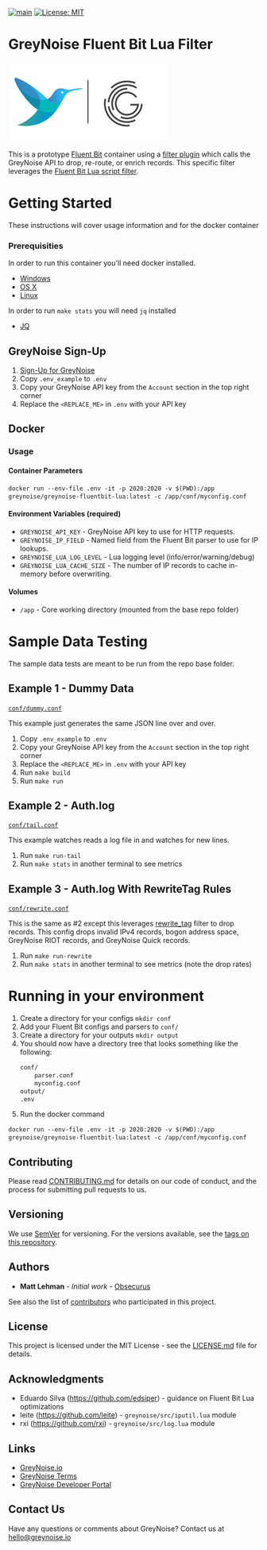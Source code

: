 [![main](https://github.com/GreyNoise-Intelligence/greynoise-fluentbit-lua/workflows/Build/badge.svg)](https://github.com/GreyNoise-Intelligence/greynoise-fluentbit-lua/actions?query=workflow%3ABuild)
[![License: MIT](https://img.shields.io/badge/License-MIT-yellow.svg)](https://opensource.org/licenses/MIT)


# GreyNoise Fluent Bit Lua Filter
<img src="https://github.com/GreyNoise-Intelligence/greynoise-fluentbit-lua/blob/main/img/logo.png?raw=true" width="320">

This is a prototype [Fluent Bit](https://fluentbit.io/) container using a [filter plugin](https://docs.fluentbit.io/manual/concepts/data-pipeline/filter) which calls the GreyNoise API to drop, re-route, or enrich records. This specific filter leverages the [Fluent Bit Lua script filter](https://docs.fluentbit.io/manual/pipeline/filters/lua).


# Getting Started

These instructions will cover usage information and for the docker container

### Prerequisities

In order to run this container you'll need docker installed.

* [Windows](https://docs.docker.com/windows/started)
* [OS X](https://docs.docker.com/mac/started/)
* [Linux](https://docs.docker.com/linux/started/)

In order to run `make stats` you will need `jq` installed

* [JQ](https://stedolan.github.io/jq/download/)

## GreyNoise Sign-Up
1. [Sign-Up for GreyNoise](https://viz.greynoise.io/signup/)
1. Copy `.env_example` to `.env`
1. Copy your GreyNoise API key from the `Account` section in the top right corner
1. Replace the `<REPLACE_ME>` in `.env` with your API key

## Docker
### Usage

#### Container Parameters

```shell
docker run --env-file .env -it -p 2020:2020 -v $(PWD):/app greynoise/greynoise-fluentbit-lua:latest -c /app/conf/myconfig.conf
```

#### Environment Variables (required)

* `GREYNOISE_API_KEY` - GreyNoise API key to use for HTTP requests.
* `GREYNOISE_IP_FIELD` - Named field from the Fluent Bit parser to use for IP lookups.
* `GREYNOISE_LUA_LOG_LEVEL` - Lua logging level (info/error/warning/debug)
* `GREYNOISE_LUA_CACHE_SIZE` - The number of IP records to cache in-memory before overwriting.

#### Volumes

* `/app` - Core working directory (mounted from the base repo folder)

# Sample Data Testing
The sample data tests are meant to be run from the repo base folder.

## Example 1 - Dummy Data
[`conf/dummy.conf`](https://github.com/GreyNoise-Intelligence/greynoise-fluentbit-lua/tree/main/conf/dummy.conf)

This example just generates the same JSON line over and over.
1. Copy `.env_example` to `.env`
1. Copy your GreyNoise API key from the `Account` section in the top right corner
1. Replace the `<REPLACE_ME>` in `.env` with your API key
1. Run `make build`
1. Run `make run`

## Example 2 - Auth.log
[`conf/tail.conf`](https://github.com/GreyNoise-Intelligence/greynoise-fluentbit-lua/tree/main/conf/tail.conf)

This example watches reads a log file in and watches for new lines.
1. Run `make run-tail`
1. Run `make stats` in another terminal to see metrics

## Example 3 - Auth.log With RewriteTag Rules
[`conf/rewrite.conf`](https://github.com/GreyNoise-Intelligence/greynoise-fluentbit-lua/tree/main/conf/rewrite.conf)

This is the same as #2 except this leverages [rewrite_tag](https://docs.fluentbit.io/manual/pipeline/filters/rewrite-tag) filter to drop records.
This config drops invalid IPv4 records, bogon address space, GreyNoise RIOT records, and GreyNoise Quick records.
1. Run `make run-rewrite`
1. Run `make stats` in another terminal to see metrics (note the drop rates)

# Running in your environment
1. Create a directory for your configs `mkdir conf`
1. Add your Fluent Bit configs and parsers to `conf/`
1. Create a directory for your outputs `mkdir output`
1. You should now have a directory tree that looks something like the following:
    ```shell
    conf/
        parser.conf
        myconfig.conf
    output/
    .env
    ```
1. Run the docker command
```shell
docker run --env-file .env -it -p 2020:2020 -v $(PWD):/app greynoise/greynoise-fluentbit-lua:latest -c /app/conf/myconfig.conf
```

## Contributing

Please read [CONTRIBUTING.md](https://github.com/GreyNoise-Intelligence/greynoise-fluentbit-lua/tree/main/CONTRIBUTING.md) for details on our code of conduct, and the process for submitting pull requests to us.

## Versioning

We use [SemVer](http://semver.org/) for versioning. For the versions available, see the
[tags on this repository](https://github.com/GreyNoise-Intelligence/greynoise-fluentbit-lua/tags).

## Authors

* **Matt Lehman** - *Initial work* - [Obsecurus](https://github.com/Obsecurus)

See also the list of [contributors](https://github.com/GreyNoise-Intelligence/greynoise-fluentbit-lua/contributors) who participated in this project.

## License

This project is licensed under the MIT License - see the [LICENSE.md](https://github.com/GreyNoise-Intelligence/greynoise-fluentbit-lua/tree/main/LICENSE.md) file for details.

## Acknowledgments

* Eduardo Silva (https://github.com/edsiper) - guidance on Fluent Bit Lua optimizations
* leite (https://github.com/leite) - `greynoise/src/iputil.lua` module
* rxi (https://github.com/rxi) - `greynoise/src/log.lua` module

## Links

* [GreyNoise.io](https://greynoise.io)
* [GreyNoise Terms](https://greynoise.io/terms)
* [GreyNoise Developer Portal](https://developer.greynoise.io)

## Contact Us

Have any questions or comments about GreyNoise?  Contact us at [hello@greynoise.io](mailto:hello@greynoise.io)
